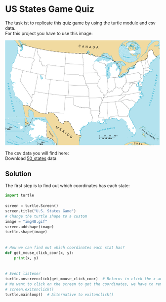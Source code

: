 # US States Game Quiz

The task ist to replicate this [quiz game](https://www.sporcle.com/games/g/states) by using the turtle module and csv data.
<br>
For this project you have to use this image:

<p align="left">
<img src="https://github.com/Olexandr-Andriyenko/Python-learning-path/blob/main/illustrations/img48.gif" width="500">
<p>

The csv data you will find here:
<br>
Download [50_states](https://github.com/Olexandr-Andriyenko/Python-learning-path/blob/main/Files/50_states.csv) data

## Solution
  
The first step is to find out which coordinates has each state:

```python
import turtle

screen = turtle.Screen()
screen.title("U.S. States Game")
# Change the turtle shape to a custom
image = "img48.gif"
screen.addshape(image)
turtle.shape(image)


# How we can find out which coordinates each stat has?
def get_mouse_click_coor(x, y):
    print(x, y)


# Event listener
turtle.onscreenclick(get_mouse_click_coor)  # Returns in click the x and y coordinate
# We want to click on the screen to get the coordinates, we have to remove next line
# screen.exitonclick()
turtle.mainloop()  # Alternative to exitonclick()

```
